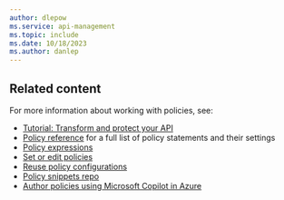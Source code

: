 ```yaml
---
author: dlepow
ms.service: api-management
ms.topic: include
ms.date: 10/18/2023
ms.author: danlep
---
```

## Related content

For more information about working with policies, see:

+ [Tutorial: Transform and protect your API](../articles/api-management/transform-api.md)
+ [Policy reference](../articles/api-management/api-management-policies.md) for a full list of policy statements and their settings
+ [Policy expressions](../articles/api-management/api-management-policy-expressions.md)
+ [Set or edit policies](../articles/api-management/set-edit-policies.md)
+ [Reuse policy configurations](../articles/api-management/policy-fragments.md)
+ [Policy snippets repo](https://github.com/Azure/api-management-policy-snippets)	
+ [Author policies using Microsoft Copilot in Azure](../articles/copilot/author-api-management-policies.md?toc=%2Fazure%2Fapi-management%2Ftoc.json&bc=/azure/api-management/breadcrumb/toc.json)